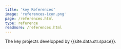 ```yaml
---
title: 'key References'
image: 'references-icon.png'
page: /references.html
type: reference
readmore: /references.html
---
```

The key projects developped by {{site.data.str.space}}.<br>
